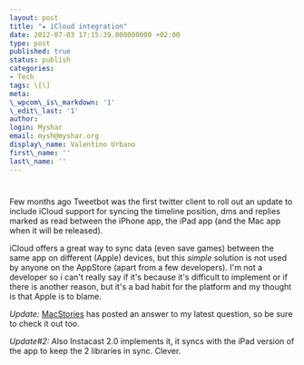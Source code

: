 ```yaml
---
layout: post
title: "★ iCloud integration"
date: 2012-07-03 17:15:39.000000000 +02:00
type: post
published: true
status: publish
categories:
- Tech
tags: \[\]
meta:
\_wpcom\_is\_markdown: '1'
\_edit\_last: '1'
author:
login: Myshar
email: mysh@myshar.org
display\_name: Valentino Urbano
first\_name: ''
last\_name: ''
---
```


# 

Few months ago Tweetbot was the first twitter client to roll out an update to include iCloud support for syncing the timeline position, dms and replies marked as read between the iPhone app, the iPad app (and the Mac app when it will be released).

iCloud offers a great way to sync data (even save games) between the same app on different (Apple) devices, but this _simple_ solution is not used by anyone on the AppStore (apart from a few developers). I'm not a developer so i can't really say if it's because it's difficult to implement or if there is another reason, but it's a bad habit for the platform and my thought is that Apple is to blame.

_Update:_ [MacStories][0] has posted an answer to my latest question, so be sure to check it out too.

_Update\#2:_ Also Instacast 2.0 implements it, it syncs with the iPad version of the app to keep the 2 libraries in sync. Clever.


[0]: http://feedproxy.google.com/~r/macstoriesnet/~3/1cbDUGH1Jxo/